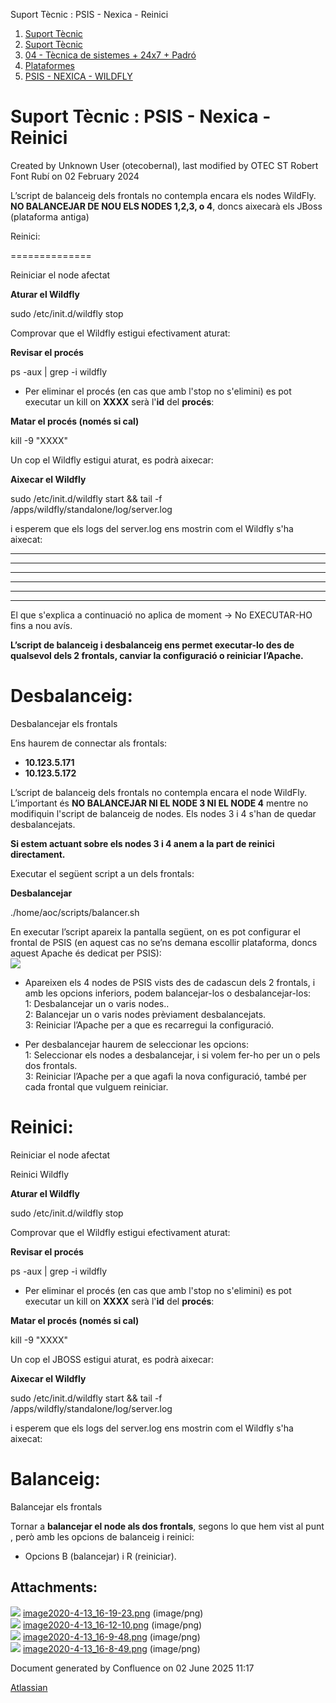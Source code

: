 Suport Tècnic : PSIS - Nexica - Reinici  

1.  [Suport Tècnic](index.md)
2.  [Suport Tècnic](13893782.md)
3.  [04 - Tècnica de sistemes + 24x7 + Padró](26313202.md)
4.  [Plataformes](Plataformes_41520520.md)
5.  [PSIS - NEXICA - WILDFLY](PSIS---NEXICA---WILDFLY_41521420.md)

Suport Tècnic : PSIS - Nexica - Reinici
=======================================

Created by Unknown User (otecobernal), last modified by OTEC ST Robert Font Rubí on 02 February 2024

L’script de balanceig dels frontals no contempla encara els nodes WildFly. **NO BALANCEJAR DE NOU ELS NODES 1,2,3, o 4**, doncs aixecarà els JBoss (plataforma antiga)

Reinici:  
  

==============

Reiniciar el node afectat

**Aturar el Wildfly**

sudo /etc/init.d/wildfly stop

Comprovar que el Wildfly estigui efectivament aturat:

**Revisar el procés**

ps -aux | grep -i wildfly

*   Per eliminar el procés (en cas que amb l'stop no s'elimini) es pot executar un kill on **XXXX** serà l'**id** del **procés**:

**Matar el procés (només si cal)**

kill -9 "XXXX"

Un cop el Wildfly estigui aturat, es podrà aixecar:

**Aixecar el Wildfly**

sudo /etc/init.d/wildfly start && tail -f /apps/wildfly/standalone/log/server.log

  
i esperem que els logs del server.log ens mostrin com el Wildfly s'ha aixecat:

  

* * *

* * *

* * *

* * *

* * *

* * *

  

El que s'explica a continuació no aplica de moment → No EXECUTAR-HO fins a nou avís.

  

**L’script de balanceig i desbalanceig ens permet executar-lo des de qualsevol dels 2 frontals, canviar la configuració o reiniciar l’Apache.**

Desbalanceig:
=============

Desbalancejar els frontals

Ens haurem de connectar als frontals:

*   **10.123.5.171**
*   **10.123.5.172**

L’script de balanceig dels frontals no contempla encara el node WildFly. L’important és **NO BALANCEJAR NI EL NODE 3 NI EL NODE 4** mentre no modifiquin l'script de balanceig de nodes. Els nodes 3 i 4 s'han de quedar desbalancejats.

**Si estem actuant sobre els nodes 3 i 4 anem a la part de reinici directament.**

Executar el següent script a un dels frontals:

**Desbalancejar**

./home/aoc/scripts/balancer.sh

En executar l’script apareix la pantalla següent, on es pot configurar el frontal de PSIS (en aquest cas no se’ns demana escollir plataforma, doncs aquest Apache és dedicat per PSIS):  
![](attachments/41521423/41521424.png)

*   Apareixen els 4 nodes de PSIS vists des de cadascun dels 2 frontals, i amb les opcions inferiors, podem balancejar-los o desbalancejar-los:  
    1: Desbalancejar un o varis nodes..  
    2: Balancejar un o varis nodes prèviament desbalancejats.  
    3: Reiniciar l’Apache per a que es recarregui la configuració.
    
*   Per desbalancejar haurem de seleccionar les opcions:  
    1: Seleccionar els nodes a desbalancejar, i si volem fer-ho per un o pels dos frontals.  
    3: Reiniciar l’Apache per a que agafi la nova configuració, també per cada frontal que vulguem reiniciar.
    

Reinici:
========

Reiniciar el node afectat

Reinici Wildfly

**Aturar el Wildfly**

sudo /etc/init.d/wildfly stop

Comprovar que el Wildfly estigui efectivament aturat:

**Revisar el procés**

ps -aux | grep -i wildfly

*   Per eliminar el procés (en cas que amb l'stop no s'elimini) es pot executar un kill on **XXXX** serà l'**id** del **procés**:

**Matar el procés (només si cal)**

kill -9 "XXXX"

Un cop el JBOSS estigui aturat, es podrà aixecar:

**Aixecar el Wildfly**

sudo /etc/init.d/wildfly start && tail -f /apps/wildfly/standalone/log/server.log

i esperem que els logs del server.log ens mostrin com el Wildfly s'ha aixecat:

Balanceig:
==========

Balancejar els frontals

Tornar a **balancejar el node als dos frontals**, segons lo que hem vist al punt , però amb les opcions de balanceig i reinici:

*   Opcions B (balancejar) i R (reiniciar).
    

Attachments:
------------

![](images/icons/bullet_blue.gif) [image2020-4-13\_16-19-23.png](attachments/41521423/41521424.png) (image/png)  
![](images/icons/bullet_blue.gif) [image2020-4-13\_16-12-10.png](attachments/41521423/41521425.png) (image/png)  
![](images/icons/bullet_blue.gif) [image2020-4-13\_16-9-48.png](attachments/41521423/41521426.png) (image/png)  
![](images/icons/bullet_blue.gif) [image2020-4-13\_16-8-49.png](attachments/41521423/41521427.png) (image/png)  

Document generated by Confluence on 02 June 2025 11:17

[Atlassian](http://www.atlassian.com/)
